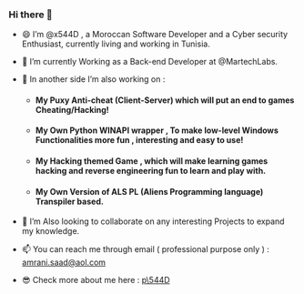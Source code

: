 ### Hi there 👋

- 😄 I’m @x544D , a Moroccan Software Developer and a Cyber security Enthusiast, currently living and working in Tunisia.
- 🌱 I’m currently Working as a Back-end Developer at @MartechLabs.
- 🔭 In another side I’m also working on :

    + #### My Puxy Anti-cheat (Client-Server) which will put an end to games Cheating/Hacking!
    + #### My Own Python WINAPI wrapper , To make low-level Windows Functionalities more fun , interesting and easy to use!
    + #### My Hacking themed Game , which will make learning games hacking and reverse engineering fun to learn and play with.
    + #### My Own Version of ALS PL (Aliens Programming language) Transpiler based.

- 💞️ I’m Also looking to collaborate on any interesting Projects to expand my knowledge.
- 📫 You can reach me through email ( professional purpose only ) : amrani.saad@aol.com
- 😎 Check more about me here : [p\544D](https://x544d.github.io)
